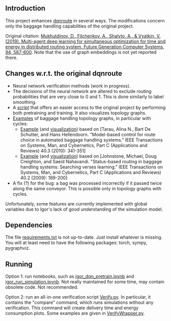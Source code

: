 ## Introduction

This project enhances [dqnroute](https://github.com/flyingleafe/dqnroute) in several ways.
The modifications concern only the baggage handling capabilities of the original project.

Original citation: [Mukhutdinov, D., Filchenkov, A., Shalyto, A., & Vyatkin, V. (2019). Multi-agent deep learning for simultaneous optimization for time and energy in distributed routing system. Future Generation Computer Systems, 94, 587-600](https://www.sciencedirect.com/science/article/pii/S0167739X18309087?casa_token=3O7gKwF4KRAAAAAA:Ia9qKHkdtgvekRjrCL_M7U5jBFpIYCVPMUagJTf88lWfjJrv6D7zNkaJyYIPj9mculdSsbLXYhI). Note that the use of graph embeddings is not yet reported there.

## Changes w.r.t. the original dqnroute

* Neural network verification methods (work in progress).
* The decisions of the neural network are altered to exclude routing probabilities that are very close to 0 and 1. This is done similarly to label smoothing.
* A [script](/src/Verify.py) that offers an easier access to the original project by performing both pretraining and training. It also visualizes topology graphs.
* [Examples](/launches/igor) of baggage handling topology graphs, in particular with cycles:
	* [Example](/launches/igor/tarau2010.yaml) (and [visualization](/launches/igor/ConveyorGraph-Tarau2010.pdf)) based on [Tarau, Alina N., Bart De Schutter, and Hans Hellendoorn. "Model-based control for route choice in automated baggage handling systems." IEEE Transactions on Systems, Man, and Cybernetics, Part C (Applications and Reviews) 40.3 (2010): 341-351]
	* [Example](/launches/igor/johnstone2010.yaml) (and [visualization](/launches/igor/ConveyorGraph-Johnstone2010.pdf)) based on [Johnstone, Michael, Doug Creighton, and Saeid Nahavandi. "Status-based routing in baggage handling systems: Searching verses learning." IEEE Transactions on Systems, Man, and Cybernetics, Part C (Applications and Reviews) 40.2 (2009): 189-200]
* A fix (?) for the bug: a bag was processed incorrectly if it passed twice along the same conveyor. This is possible only in topology graphs with cycles.

Unfortunately, some features are currently implemented with global variables due to Igor's lack of good understanding of the simulation model.

## Dependencies

The file [requirements.txt](/requirements.txt) is not up-to-date. Just install whatever is missing. You will at least need to have the following packages: torch, sympy, pygraphviz.

## Running

Option 1: run notebooks, such as [igor_dqn_pretrain.ipynb](/notebooks/igor_dqn_pretrain.ipynb) and [igor_run_simulation.ipynb](/notebooks/igor_run_simulation.ipynb).
Not really maintained for some time, may contain obsolete code. Not recommended.

Option 2: run an all-in-one verification script [Verify.py](/src/Verify.py). In particular, it contains the "compare" command, which runs simulations without any verification. This command will create delivery time and energy consumption plots. Some examples are given in [VerifyWrapper.py](/src/VerifyWrapper.py).
